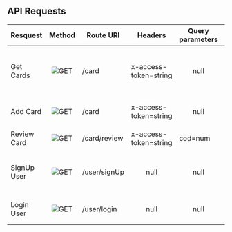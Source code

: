 ## API Requests 

  
Resquest | Method | Route URI | Headers | Query parameters | Body | Response 
--- | --- | --- | --- | --- | --- |--- 
Get Cards | <div align="center"> ![GET](https://img.shields.io/badge/GET-green?style=flat) </div>| /card | x-access-token=string | <div align="center">null</div> | <div align="center">null</div> | ` [{ "cod": num, "front": string, "back": string, "interval_time": num, "review_cod": num }] `
Add Card | <div align="center"> ![GET](https://img.shields.io/badge/POST-yellow?style=flat) </div>| /card | x-access-token=string | <div align="center">null</div> | ` { "front": string, "back": string } ` | <div align="center">null</div>
Review Card |<div align="center">  ![GET](https://img.shields.io/badge/POST-yellow?style=flat) </div>| /card/review | x-access-token=string | cod=num | ` { "userGrade" : num } `| <div align="center">null</div> 
SignUp User |<div align="center">  ![GET](https://img.shields.io/badge/POST-yellow?style=flat) </div>| /user/signUp | <div align="center">null</div> | <div align="center">null</div> | ` { "name": string, "email": string, "password": string } ` | <div align="center">null</div>
Login User |<div align="center">  ![GET](https://img.shields.io/badge/POST-yellow?style=flat) </div>| /user/login | <div align="center">null</div> | <div align="center">null</div> | ` { "email": string, "password": string } ` | ` { "statusCode": num, "data": string } `
  
